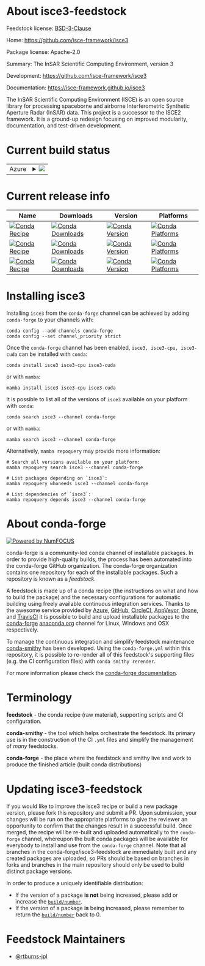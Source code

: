 About isce3-feedstock
=====================

Feedstock license: [BSD-3-Clause](https://github.com/conda-forge/isce3-feedstock/blob/main/LICENSE.txt)

Home: https://github.com/isce-framework/isce3

Package license: Apache-2.0

Summary: The InSAR Scientific Computing Environment, version 3

Development: https://github.com/isce-framework/isce3

Documentation: https://isce-framework.github.io/isce3

The InSAR Scientific Computing Environment (ISCE) is an open source library
for processing spaceborne and airborne Interferometric Synthetic Aperture
Radar (InSAR) data.
This project is a successor to the ISCE2 framework. It is a ground-up
redesign focusing on improved modularity, documentation, and test-driven
development.


Current build status
====================


<table>
    
  <tr>
    <td>Azure</td>
    <td>
      <details>
        <summary>
          <a href="https://dev.azure.com/conda-forge/feedstock-builds/_build/latest?definitionId=11070&branchName=main">
            <img src="https://dev.azure.com/conda-forge/feedstock-builds/_apis/build/status/isce3-feedstock?branchName=main">
          </a>
        </summary>
        <table>
          <thead><tr><th>Variant</th><th>Status</th></tr></thead>
          <tbody><tr>
              <td>linux_64_c_compiler_version11cuda_compilernvcccuda_compiler_version11.8cxx_compiler_version11numpy1.22python3.10.____cpython</td>
              <td>
                <a href="https://dev.azure.com/conda-forge/feedstock-builds/_build/latest?definitionId=11070&branchName=main">
                  <img src="https://dev.azure.com/conda-forge/feedstock-builds/_apis/build/status/isce3-feedstock?branchName=main&jobName=linux&configuration=linux%20linux_64_c_compiler_version11cuda_compilernvcccuda_compiler_version11.8cxx_compiler_version11numpy1.22python3.10.____cpython" alt="variant">
                </a>
              </td>
            </tr><tr>
              <td>linux_64_c_compiler_version11cuda_compilernvcccuda_compiler_version11.8cxx_compiler_version11numpy1.22python3.8.____cpython</td>
              <td>
                <a href="https://dev.azure.com/conda-forge/feedstock-builds/_build/latest?definitionId=11070&branchName=main">
                  <img src="https://dev.azure.com/conda-forge/feedstock-builds/_apis/build/status/isce3-feedstock?branchName=main&jobName=linux&configuration=linux%20linux_64_c_compiler_version11cuda_compilernvcccuda_compiler_version11.8cxx_compiler_version11numpy1.22python3.8.____cpython" alt="variant">
                </a>
              </td>
            </tr><tr>
              <td>linux_64_c_compiler_version11cuda_compilernvcccuda_compiler_version11.8cxx_compiler_version11numpy1.22python3.9.____cpython</td>
              <td>
                <a href="https://dev.azure.com/conda-forge/feedstock-builds/_build/latest?definitionId=11070&branchName=main">
                  <img src="https://dev.azure.com/conda-forge/feedstock-builds/_apis/build/status/isce3-feedstock?branchName=main&jobName=linux&configuration=linux%20linux_64_c_compiler_version11cuda_compilernvcccuda_compiler_version11.8cxx_compiler_version11numpy1.22python3.9.____cpython" alt="variant">
                </a>
              </td>
            </tr><tr>
              <td>linux_64_c_compiler_version11cuda_compilernvcccuda_compiler_version11.8cxx_compiler_version11numpy1.23python3.11.____cpython</td>
              <td>
                <a href="https://dev.azure.com/conda-forge/feedstock-builds/_build/latest?definitionId=11070&branchName=main">
                  <img src="https://dev.azure.com/conda-forge/feedstock-builds/_apis/build/status/isce3-feedstock?branchName=main&jobName=linux&configuration=linux%20linux_64_c_compiler_version11cuda_compilernvcccuda_compiler_version11.8cxx_compiler_version11numpy1.23python3.11.____cpython" alt="variant">
                </a>
              </td>
            </tr><tr>
              <td>linux_64_c_compiler_version11cuda_compilernvcccuda_compiler_version11.8cxx_compiler_version11numpy1.26python3.12.____cpython</td>
              <td>
                <a href="https://dev.azure.com/conda-forge/feedstock-builds/_build/latest?definitionId=11070&branchName=main">
                  <img src="https://dev.azure.com/conda-forge/feedstock-builds/_apis/build/status/isce3-feedstock?branchName=main&jobName=linux&configuration=linux%20linux_64_c_compiler_version11cuda_compilernvcccuda_compiler_version11.8cxx_compiler_version11numpy1.26python3.12.____cpython" alt="variant">
                </a>
              </td>
            </tr><tr>
              <td>linux_64_c_compiler_version12cuda_compilerNonecuda_compiler_versionNonecxx_compiler_version12numpy1.22python3.10.____cpython</td>
              <td>
                <a href="https://dev.azure.com/conda-forge/feedstock-builds/_build/latest?definitionId=11070&branchName=main">
                  <img src="https://dev.azure.com/conda-forge/feedstock-builds/_apis/build/status/isce3-feedstock?branchName=main&jobName=linux&configuration=linux%20linux_64_c_compiler_version12cuda_compilerNonecuda_compiler_versionNonecxx_compiler_version12numpy1.22python3.10.____cpython" alt="variant">
                </a>
              </td>
            </tr><tr>
              <td>linux_64_c_compiler_version12cuda_compilerNonecuda_compiler_versionNonecxx_compiler_version12numpy1.22python3.8.____cpython</td>
              <td>
                <a href="https://dev.azure.com/conda-forge/feedstock-builds/_build/latest?definitionId=11070&branchName=main">
                  <img src="https://dev.azure.com/conda-forge/feedstock-builds/_apis/build/status/isce3-feedstock?branchName=main&jobName=linux&configuration=linux%20linux_64_c_compiler_version12cuda_compilerNonecuda_compiler_versionNonecxx_compiler_version12numpy1.22python3.8.____cpython" alt="variant">
                </a>
              </td>
            </tr><tr>
              <td>linux_64_c_compiler_version12cuda_compilerNonecuda_compiler_versionNonecxx_compiler_version12numpy1.22python3.9.____cpython</td>
              <td>
                <a href="https://dev.azure.com/conda-forge/feedstock-builds/_build/latest?definitionId=11070&branchName=main">
                  <img src="https://dev.azure.com/conda-forge/feedstock-builds/_apis/build/status/isce3-feedstock?branchName=main&jobName=linux&configuration=linux%20linux_64_c_compiler_version12cuda_compilerNonecuda_compiler_versionNonecxx_compiler_version12numpy1.22python3.9.____cpython" alt="variant">
                </a>
              </td>
            </tr><tr>
              <td>linux_64_c_compiler_version12cuda_compilerNonecuda_compiler_versionNonecxx_compiler_version12numpy1.23python3.11.____cpython</td>
              <td>
                <a href="https://dev.azure.com/conda-forge/feedstock-builds/_build/latest?definitionId=11070&branchName=main">
                  <img src="https://dev.azure.com/conda-forge/feedstock-builds/_apis/build/status/isce3-feedstock?branchName=main&jobName=linux&configuration=linux%20linux_64_c_compiler_version12cuda_compilerNonecuda_compiler_versionNonecxx_compiler_version12numpy1.23python3.11.____cpython" alt="variant">
                </a>
              </td>
            </tr><tr>
              <td>linux_64_c_compiler_version12cuda_compilerNonecuda_compiler_versionNonecxx_compiler_version12numpy1.26python3.12.____cpython</td>
              <td>
                <a href="https://dev.azure.com/conda-forge/feedstock-builds/_build/latest?definitionId=11070&branchName=main">
                  <img src="https://dev.azure.com/conda-forge/feedstock-builds/_apis/build/status/isce3-feedstock?branchName=main&jobName=linux&configuration=linux%20linux_64_c_compiler_version12cuda_compilerNonecuda_compiler_versionNonecxx_compiler_version12numpy1.26python3.12.____cpython" alt="variant">
                </a>
              </td>
            </tr><tr>
              <td>osx_64_numpy1.22python3.10.____cpython</td>
              <td>
                <a href="https://dev.azure.com/conda-forge/feedstock-builds/_build/latest?definitionId=11070&branchName=main">
                  <img src="https://dev.azure.com/conda-forge/feedstock-builds/_apis/build/status/isce3-feedstock?branchName=main&jobName=osx&configuration=osx%20osx_64_numpy1.22python3.10.____cpython" alt="variant">
                </a>
              </td>
            </tr><tr>
              <td>osx_64_numpy1.22python3.8.____cpython</td>
              <td>
                <a href="https://dev.azure.com/conda-forge/feedstock-builds/_build/latest?definitionId=11070&branchName=main">
                  <img src="https://dev.azure.com/conda-forge/feedstock-builds/_apis/build/status/isce3-feedstock?branchName=main&jobName=osx&configuration=osx%20osx_64_numpy1.22python3.8.____cpython" alt="variant">
                </a>
              </td>
            </tr><tr>
              <td>osx_64_numpy1.22python3.9.____cpython</td>
              <td>
                <a href="https://dev.azure.com/conda-forge/feedstock-builds/_build/latest?definitionId=11070&branchName=main">
                  <img src="https://dev.azure.com/conda-forge/feedstock-builds/_apis/build/status/isce3-feedstock?branchName=main&jobName=osx&configuration=osx%20osx_64_numpy1.22python3.9.____cpython" alt="variant">
                </a>
              </td>
            </tr><tr>
              <td>osx_64_numpy1.23python3.11.____cpython</td>
              <td>
                <a href="https://dev.azure.com/conda-forge/feedstock-builds/_build/latest?definitionId=11070&branchName=main">
                  <img src="https://dev.azure.com/conda-forge/feedstock-builds/_apis/build/status/isce3-feedstock?branchName=main&jobName=osx&configuration=osx%20osx_64_numpy1.23python3.11.____cpython" alt="variant">
                </a>
              </td>
            </tr><tr>
              <td>osx_64_numpy1.26python3.12.____cpython</td>
              <td>
                <a href="https://dev.azure.com/conda-forge/feedstock-builds/_build/latest?definitionId=11070&branchName=main">
                  <img src="https://dev.azure.com/conda-forge/feedstock-builds/_apis/build/status/isce3-feedstock?branchName=main&jobName=osx&configuration=osx%20osx_64_numpy1.26python3.12.____cpython" alt="variant">
                </a>
              </td>
            </tr><tr>
              <td>osx_arm64_numpy1.22python3.10.____cpython</td>
              <td>
                <a href="https://dev.azure.com/conda-forge/feedstock-builds/_build/latest?definitionId=11070&branchName=main">
                  <img src="https://dev.azure.com/conda-forge/feedstock-builds/_apis/build/status/isce3-feedstock?branchName=main&jobName=osx&configuration=osx%20osx_arm64_numpy1.22python3.10.____cpython" alt="variant">
                </a>
              </td>
            </tr><tr>
              <td>osx_arm64_numpy1.22python3.8.____cpython</td>
              <td>
                <a href="https://dev.azure.com/conda-forge/feedstock-builds/_build/latest?definitionId=11070&branchName=main">
                  <img src="https://dev.azure.com/conda-forge/feedstock-builds/_apis/build/status/isce3-feedstock?branchName=main&jobName=osx&configuration=osx%20osx_arm64_numpy1.22python3.8.____cpython" alt="variant">
                </a>
              </td>
            </tr><tr>
              <td>osx_arm64_numpy1.22python3.9.____cpython</td>
              <td>
                <a href="https://dev.azure.com/conda-forge/feedstock-builds/_build/latest?definitionId=11070&branchName=main">
                  <img src="https://dev.azure.com/conda-forge/feedstock-builds/_apis/build/status/isce3-feedstock?branchName=main&jobName=osx&configuration=osx%20osx_arm64_numpy1.22python3.9.____cpython" alt="variant">
                </a>
              </td>
            </tr><tr>
              <td>osx_arm64_numpy1.23python3.11.____cpython</td>
              <td>
                <a href="https://dev.azure.com/conda-forge/feedstock-builds/_build/latest?definitionId=11070&branchName=main">
                  <img src="https://dev.azure.com/conda-forge/feedstock-builds/_apis/build/status/isce3-feedstock?branchName=main&jobName=osx&configuration=osx%20osx_arm64_numpy1.23python3.11.____cpython" alt="variant">
                </a>
              </td>
            </tr><tr>
              <td>osx_arm64_numpy1.26python3.12.____cpython</td>
              <td>
                <a href="https://dev.azure.com/conda-forge/feedstock-builds/_build/latest?definitionId=11070&branchName=main">
                  <img src="https://dev.azure.com/conda-forge/feedstock-builds/_apis/build/status/isce3-feedstock?branchName=main&jobName=osx&configuration=osx%20osx_arm64_numpy1.26python3.12.____cpython" alt="variant">
                </a>
              </td>
            </tr>
          </tbody>
        </table>
      </details>
    </td>
  </tr>
</table>

Current release info
====================

| Name | Downloads | Version | Platforms |
| --- | --- | --- | --- |
| [![Conda Recipe](https://img.shields.io/badge/recipe-isce3-green.svg)](https://anaconda.org/conda-forge/isce3) | [![Conda Downloads](https://img.shields.io/conda/dn/conda-forge/isce3.svg)](https://anaconda.org/conda-forge/isce3) | [![Conda Version](https://img.shields.io/conda/vn/conda-forge/isce3.svg)](https://anaconda.org/conda-forge/isce3) | [![Conda Platforms](https://img.shields.io/conda/pn/conda-forge/isce3.svg)](https://anaconda.org/conda-forge/isce3) |
| [![Conda Recipe](https://img.shields.io/badge/recipe-isce3--cpu-green.svg)](https://anaconda.org/conda-forge/isce3-cpu) | [![Conda Downloads](https://img.shields.io/conda/dn/conda-forge/isce3-cpu.svg)](https://anaconda.org/conda-forge/isce3-cpu) | [![Conda Version](https://img.shields.io/conda/vn/conda-forge/isce3-cpu.svg)](https://anaconda.org/conda-forge/isce3-cpu) | [![Conda Platforms](https://img.shields.io/conda/pn/conda-forge/isce3-cpu.svg)](https://anaconda.org/conda-forge/isce3-cpu) |
| [![Conda Recipe](https://img.shields.io/badge/recipe-isce3--cuda-green.svg)](https://anaconda.org/conda-forge/isce3-cuda) | [![Conda Downloads](https://img.shields.io/conda/dn/conda-forge/isce3-cuda.svg)](https://anaconda.org/conda-forge/isce3-cuda) | [![Conda Version](https://img.shields.io/conda/vn/conda-forge/isce3-cuda.svg)](https://anaconda.org/conda-forge/isce3-cuda) | [![Conda Platforms](https://img.shields.io/conda/pn/conda-forge/isce3-cuda.svg)](https://anaconda.org/conda-forge/isce3-cuda) |

Installing isce3
================

Installing `isce3` from the `conda-forge` channel can be achieved by adding `conda-forge` to your channels with:

```
conda config --add channels conda-forge
conda config --set channel_priority strict
```

Once the `conda-forge` channel has been enabled, `isce3, isce3-cpu, isce3-cuda` can be installed with `conda`:

```
conda install isce3 isce3-cpu isce3-cuda
```

or with `mamba`:

```
mamba install isce3 isce3-cpu isce3-cuda
```

It is possible to list all of the versions of `isce3` available on your platform with `conda`:

```
conda search isce3 --channel conda-forge
```

or with `mamba`:

```
mamba search isce3 --channel conda-forge
```

Alternatively, `mamba repoquery` may provide more information:

```
# Search all versions available on your platform:
mamba repoquery search isce3 --channel conda-forge

# List packages depending on `isce3`:
mamba repoquery whoneeds isce3 --channel conda-forge

# List dependencies of `isce3`:
mamba repoquery depends isce3 --channel conda-forge
```


About conda-forge
=================

[![Powered by
NumFOCUS](https://img.shields.io/badge/powered%20by-NumFOCUS-orange.svg?style=flat&colorA=E1523D&colorB=007D8A)](https://numfocus.org)

conda-forge is a community-led conda channel of installable packages.
In order to provide high-quality builds, the process has been automated into the
conda-forge GitHub organization. The conda-forge organization contains one repository
for each of the installable packages. Such a repository is known as a *feedstock*.

A feedstock is made up of a conda recipe (the instructions on what and how to build
the package) and the necessary configurations for automatic building using freely
available continuous integration services. Thanks to the awesome service provided by
[Azure](https://azure.microsoft.com/en-us/services/devops/), [GitHub](https://github.com/),
[CircleCI](https://circleci.com/), [AppVeyor](https://www.appveyor.com/),
[Drone](https://cloud.drone.io/welcome), and [TravisCI](https://travis-ci.com/)
it is possible to build and upload installable packages to the
[conda-forge](https://anaconda.org/conda-forge) [anaconda.org](https://anaconda.org/)
channel for Linux, Windows and OSX respectively.

To manage the continuous integration and simplify feedstock maintenance
[conda-smithy](https://github.com/conda-forge/conda-smithy) has been developed.
Using the ``conda-forge.yml`` within this repository, it is possible to re-render all of
this feedstock's supporting files (e.g. the CI configuration files) with ``conda smithy rerender``.

For more information please check the [conda-forge documentation](https://conda-forge.org/docs/).

Terminology
===========

**feedstock** - the conda recipe (raw material), supporting scripts and CI configuration.

**conda-smithy** - the tool which helps orchestrate the feedstock.
                   Its primary use is in the construction of the CI ``.yml`` files
                   and simplify the management of *many* feedstocks.

**conda-forge** - the place where the feedstock and smithy live and work to
                  produce the finished article (built conda distributions)


Updating isce3-feedstock
========================

If you would like to improve the isce3 recipe or build a new
package version, please fork this repository and submit a PR. Upon submission,
your changes will be run on the appropriate platforms to give the reviewer an
opportunity to confirm that the changes result in a successful build. Once
merged, the recipe will be re-built and uploaded automatically to the
`conda-forge` channel, whereupon the built conda packages will be available for
everybody to install and use from the `conda-forge` channel.
Note that all branches in the conda-forge/isce3-feedstock are
immediately built and any created packages are uploaded, so PRs should be based
on branches in forks and branches in the main repository should only be used to
build distinct package versions.

In order to produce a uniquely identifiable distribution:
 * If the version of a package **is not** being increased, please add or increase
   the [``build/number``](https://docs.conda.io/projects/conda-build/en/latest/resources/define-metadata.html#build-number-and-string).
 * If the version of a package **is** being increased, please remember to return
   the [``build/number``](https://docs.conda.io/projects/conda-build/en/latest/resources/define-metadata.html#build-number-and-string)
   back to 0.

Feedstock Maintainers
=====================

* [@rtburns-jpl](https://github.com/rtburns-jpl/)

